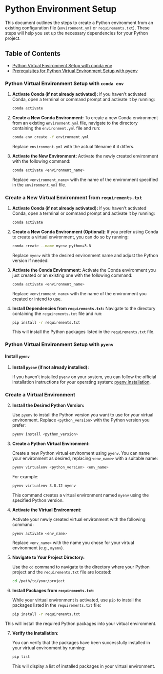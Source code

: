 # Python Environment Setup

This document outlines the steps to create a Python environment from an existing configuration file (`environment.yml` or `requirements.txt`). These steps will help you set up the necessary dependencies for your Python project.

## Table of Contents
- [Python Virtual Environment Setup with conda env](#python-virtual-environment-setup-with-conda-env)
- [Prerequisites for Python Virtual Environment Setup with pyenv](#python-virtual-environment-setup-with-pyenv)


### Python Virtual Environment Setup with `conda env`

1. **Activate Conda (if not already activated):**
   If you haven't activated Conda, open a terminal or command prompt and activate it by running:
   
   ```bash
   conda activate
   ```

2. **Create a New Conda Environment:**
   To create a new Conda environment from an existing `environment.yml` file, navigate to the directory containing the `environment.yml` file and run:

   ```bash
   conda env create -f environment.yml
   ```

   Replace `environment.yml` with the actual filename if it differs.

3. **Activate the New Environment:**
   Activate the newly created environment with the following command:

   ```bash
   conda activate <environment_name>
   ```

   Replace `<environment_name>` with the name of the environment specified in the `environment.yml` file.

### Create a New Virtual Environment from `requirements.txt`

1. **Activate Conda (if not already activated):**
   If you haven't activated Conda, open a terminal or command prompt and activate it by running:

   ```bash
   conda activate
   ```

2. **Create a New Conda Environment (Optional):**
   If you prefer using Conda to create a virtual environment, you can do so by running:

   ```bash
   conda create --name myenv python=3.8
   ```

   Replace `myenv` with the desired environment name and adjust the Python version if needed.

3. **Activate the Conda Environment:**
   Activate the Conda environment you just created or an existing one with the following command:

   ```bash
   conda activate <environment_name>
   ```

   Replace `<environment_name>` with the name of the environment you created or intend to use.

4. **Install Dependencies from `requirements.txt`:**
   Navigate to the directory containing the `requirements.txt` file and run:

   ```bash
   pip install -r requirements.txt
   ```

   This will install the Python packages listed in the `requirements.txt` file.


### Python Virtual Environment Setup with `pyenv`

#### Install `pyenv`

1. **Install `pyenv` (if not already installed):**

   If you haven't installed `pyenv` on your system, you can follow the official installation instructions for your operating system: [pyenv Installation](https://github.com/pyenv/pyenv#installation).

### Create a Virtual Environment

2. **Install the Desired Python Version:**

   Use `pyenv` to install the Python version you want to use for your virtual environment. Replace `<python_version>` with the Python version you prefer:

   ```bash
   pyenv install <python_version>
   ```

3. **Create a Python Virtual Environment:**

   Create a new Python virtual environment using `pyenv`. You can name your environment as desired, replacing `<env_name>` with a suitable name:

   ```bash
   pyenv virtualenv <python_version> <env_name>
   ```

   For example:

   ```bash
   pyenv virtualenv 3.8.12 myenv
   ```

   This command creates a virtual environment named `myenv` using the specified Python version.

4. **Activate the Virtual Environment:**

   Activate your newly created virtual environment with the following command:

   ```bash
   pyenv activate <env_name>
   ```

   Replace `<env_name>` with the name you chose for your virtual environment (e.g., `myenv`).

5. **Navigate to Your Project Directory:**

   Use the `cd` command to navigate to the directory where your Python project and the `requirements.txt` file are located:

   ```bash
   cd /path/to/your/project
   ```

6. **Install Packages from `requirements.txt`:**

   While your virtual environment is activated, use `pip` to install the packages listed in the `requirements.txt` file:

   ```bash
   pip install -r requirements.txt
   ```

This will install the required Python packages into your virtual environment.

7. **Verify the Installation:**

   You can verify that the packages have been successfully installed in your virtual environment by running:

   ```bash
   pip list
   ```

   This will display a list of installed packages in your virtual environment.